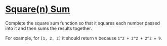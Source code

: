 # [Square(n) Sum](https://www.codewars.com/kata/square-n-sum "https://www.codewars.com/kata/515e271a311df0350d00000f")

Complete the square sum function so that it squares each number passed into it and then sums the results together.

For example, for `[1, 2, 2]` it should return `9` because `1^2 + 2^2 + 2^2 = 9`.